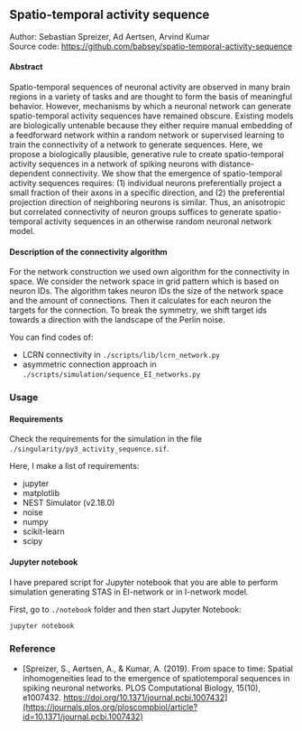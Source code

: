 ## Spatio-temporal activity sequence

Author: Sebastian Spreizer, Ad Aertsen, Arvind Kumar \
Source code: https://github.com/babsey/spatio-temporal-activity-sequence

#### Abstract

Spatio-temporal sequences of neuronal activity are observed in many brain regions in a variety of tasks and are thought to form the basis of meaningful behavior. However, mechanisms by which a neuronal network can generate spatio-temporal activity sequences have remained obscure. Existing models are biologically untenable because they either require manual embedding of a feedforward network within a random network or supervised learning to train the connectivity of a network to generate sequences. Here, we propose a biologically plausible, generative rule to create spatio-temporal activity sequences in a network of spiking neurons with distance-dependent connectivity. We show that the emergence of spatio-temporal activity sequences requires: (1) individual neurons preferentially project a small fraction of their axons in a specific direction, and (2) the preferential projection direction of neighboring neurons is similar. Thus, an anisotropic but correlated connectivity of neuron groups suffices to generate spatio-temporal activity sequences in an otherwise random neuronal network model.

#### Description of the connectivity algorithm

For the network construction we used own algorithm for the connectivity in space. We consider the network space in grid pattern which is based on neuron IDs. The algorithm takes neuron IDs the size of the network space and the amount of connections. Then it calculates for each neuron the targets for the connection.
To break the symmetry, we shift target ids towards a direction with the landscape of the Perlin noise.

You can find codes of:
 - LCRN connectivity in `./scripts/lib/lcrn_network.py`
 - asymmetric connection approach in `./scripts/simulation/sequence_EI_networks.py`

### Usage

#### Requirements

Check the requirements for the simulation in the file `./singularity/py3_activity_sequence.sif`.

Here, I make a list of requirements:

 - jupyter
 - matplotlib
 - NEST Simulator (v2.18.0)
 - noise
 - numpy
 - scikit-learn
 - scipy


#### Jupyter notebook

I have prepared script for Jupyter notebook that you are able to perform simulation generating STAS in EI-network or in I-network model.

First, go to `./notebook` folder and then start Jupyter Notebook:

```bash
jupyter notebook
```

### Reference

 - [Spreizer, S., Aertsen, A., & Kumar, A. (2019). From space to time: Spatial inhomogeneities lead to the emergence of spatiotemporal sequences in spiking neuronal networks. PLOS Computational Biology, 15(10), e1007432. https://doi.org/10.1371/journal.pcbi.1007432](https://journals.plos.org/ploscompbiol/article?id=10.1371/journal.pcbi.1007432)
